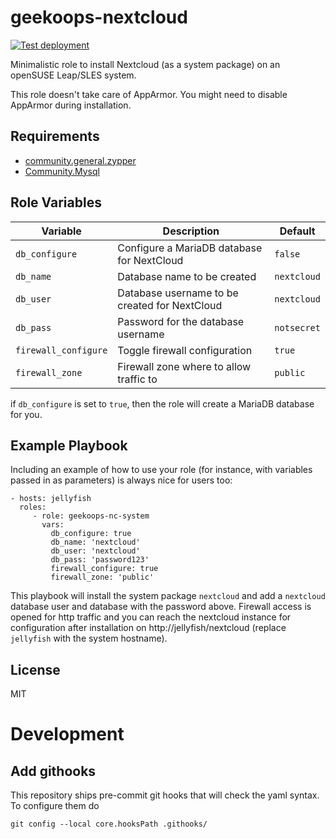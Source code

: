 geekoops-nextcloud
==================

[![Test deployment](https://github.com/GeekOops/geekoops-nc-system/actions/workflows/CI.yml/badge.svg)](https://github.com/GeekOops/geekoops-nc-system/actions/workflows/CI.yml)

Minimalistic role to install Nextcloud (as a system package) on an openSUSE Leap/SLES system.

This role doesn't take care of AppArmor. You might need to disable AppArmor during installation.

Requirements
------------

* [community.general.zypper](https://docs.ansible.com/ansible/latest/collections/community/general/zypper_module.html)
* [Community.Mysql](https://docs.ansible.com/ansible/latest/collections/community/mysql/)

Role Variables
--------------

| Variable | Description | Default |
|----------|-------------|---------|
| `db_configure` | Configure a MariaDB database for NextCloud | `false` |
| `db_name` | Database name to be created | `nextcloud` |
| `db_user` | Database username to be created for NextCloud | `nextcloud` |
| `db_pass` | Password for the database username | `notsecret` |
| `firewall_configure` | Toggle firewall configuration | `true` |
| `firewall_zone` | Firewall zone where to allow traffic to | `public` |

if `db_configure` is set to `true`, then the role will create a MariaDB database for you.

Example Playbook
----------------

Including an example of how to use your role (for instance, with variables passed in as parameters) is always nice for users too:

    - hosts: jellyfish
      roles:
         - role: geekoops-nc-system
           vars:
             db_configure: true
             db_name: 'nextcloud'
             db_user: 'nextcloud'
             db_pass: 'password123'
             firewall_configure: true
             firewall_zone: 'public'

This playbook will install the system package `nextcloud` and add a `nextcloud` database user and database with the password above.
Firewall access is opened for http traffic and you can reach the nextcloud instance for configuration after installation on http://jellyfish/nextcloud (replace `jellyfish` with the system hostname).

License
-------

MIT

# Development

## Add githooks

This repository ships pre-commit git hooks that will check the yaml syntax. To configure them do

    git config --local core.hooksPath .githooks/
